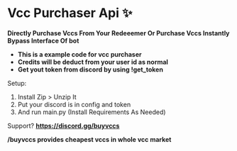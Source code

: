 # Vcc Purchaser Api ✨

**Directly Purchase Vccs From Your Redeeemer Or Purchase Vccs Instantly Bypass Interface Of bot**

- **This is a example code for vcc purchaser**
- **Credits will be deduct from your user id as normal**
- **Get yout token from discord by using !get_token**

Setup:
1. Install Zip > Unzip It
2. Put your discord is in config and token
3. And run main.py (Install Requirements As Needed)

Support?
**https://discord.gg/buyvccs**

**/buyvccs provides cheapest vccs in whole vcc market**
